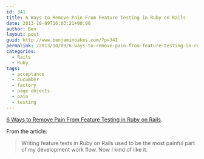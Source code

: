 ```yaml
---
id: 341
title: 6 Ways to Remove Pain From Feature Testing in Ruby on Rails
date: 2013-10-09T16:03:21+00:00
author: Ben
layout: post
guid: http://www.benjaminoakes.com/?p=341
permalink: /2013/10/09/6-ways-to-remove-pain-from-feature-testing-in-ruby-on-rails/
categories:
  - Rails
  - Ruby
tags:
  - acceptance
  - cucumber
  - factory
  - page objects
  - pain
  - testing
---
```

[6 Ways to Remove Pain From Feature Testing in Ruby on Rails](http://gaslight.co/blog/6-ways-to-remove-pain-from-feature-testing-in-ruby-on-rails).

From the article:

> Writing feature tests in Ruby on Rails used to be the most painful part of my development work flow. Now I kind of like it.